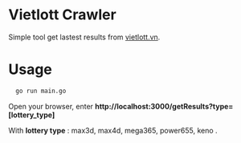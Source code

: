 # Vietlott Crawler
Simple tool get lastest results from [vietlott.vn](https://vietlott.vn/).

# Usage

```bash
  go run main.go
```

Open your browser, enter **http://localhost:3000/getResults?type=[lottery_type]**

With **lottery type** : max3d, max4d, mega365, power655, keno .
